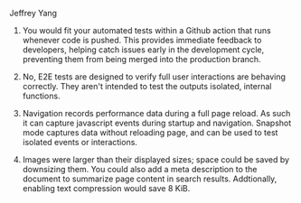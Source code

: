 Jeffrey Yang

1) You would fit your automated tests within a Github action that runs whenever code is pushed. This provides immediate feedback to developers, helping catch issues early in the development cycle, preventing them from being merged into the production branch.

2) No, E2E tests are designed to verify full user interactions are behaving correctly. They aren't intended to test the outputs isolated, internal functions.

3) Navigation records performance data during a full page reload. As such it can capture javascript events during startup and navigation. Snapshot mode captures data without reloading page, and can be used to test isolated events or interactions.

4) Images were larger than their displayed sizes; space could be saved by downsizing them. You could also add a meta description to the document to summarize page content in search results. Addtionally, enabling text compression would save 8 KiB.




